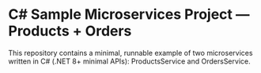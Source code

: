 # C# Sample Microservices Project — Products + Orders
This repository contains a minimal, runnable example of two microservices written in C# (.NET 8+ minimal APIs): ProductsService and OrdersService.
